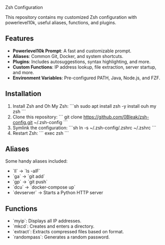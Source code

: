 Zsh Configuration

This repository contains my customized Zsh configuration with powerlevel10k, useful aliases, functions, and plugins.

## Features
- **Powerlevel10k Prompt**: A fast and customizable prompt.
- **Aliases**: Common Git, Docker, and system shortcuts.
- **Plugins**: Includes autosuggestions, syntax highlighting, and more.
- **Custom Functions**: IP address lookup, file extraction, server startup, and more.
- **Environment Variables**: Pre-configured PATH, Java, Node.js, and FZF.

## Installation
1. Install Zsh and Oh My Zsh:
   \`\`\`sh
   sudo apt install zsh -y
   install ouh my zsh
   \`\`\`
2. Clone this repository:
   \`\`\`
   git clone https://github.com/0Bleak/zsh-config.git ~/.zsh-config
   \`\`\`
3. Symlink the configuration:
   \`\`\`sh
   ln -s ~/.zsh-config/.zshrc ~/.zshrc
   \`\`\`
4. Restart Zsh:
   \`\`\`
   exec zsh
   \`\`\`

## Aliases
Some handy aliases included:
- \`ll\` → \`ls -alF\`
- \`ga\` → \`git add\`
- \`gp\` → \`git push\`
- \`dcu\` → \`docker-compose up\`
- \`devserver\` → Starts a Python HTTP server

## Functions
- \`myip\`: Displays all IP addresses.
- \`mkcd\`: Creates and enters a directory.
- \`extract\`: Extracts compressed files based on format.
- \`randompass\`: Generates a random password.
